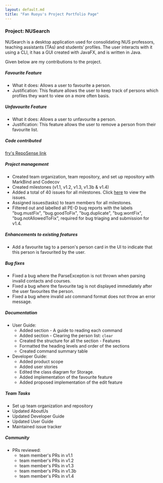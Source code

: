 ```yaml
---
layout: default.md
title: "Fan Ruoyu's Project Portfolio Page"
---
```


### Project: NUSearch

NUSearch is a desktop application used for consolidating NUS professors, teaching assistants (TAs) and students’ profiles. The user interacts with it using a CLI, it has a GUI created with JavaFX, and is written in Java.

Given below are my contributions to the project.

##### Favourite Feature 
* What it does: Allows a user to favourite a person.
* Justification: This feature allows the user to keep track of persons which profiles they want to view on a more often basis.

##### Unfavourite Feature
* What it does: Allows a user to unfavourite a person. 
* Justification: This feature allows the user to remove a person from their favourite list.

##### Code contributed
[fry's RepoSense link](https://nus-cs2103-ay2324s1.github.io/tp-dashboard/?search=frrrrry&breakdown=true)

##### Project management
* Created team organization, team repository, and set up repository with MarkBind and Codecov
* Created milestones (v1.1, v1.2, v1.3, v1.3b & v1.4) 
* Added a total of 40 issues for all milestones. 
Click [here](https://github.com/AY2324S1-CS2103T-F08-0/tp/issues?q=is%3Aissue+is%3Aclosed+author%3Afrrrrry) to view the issues.  
* Assigned issues(tasks) to team members for all milestones. 
* Filtered out and labelled all PE-D bug reports with the labels "bug.mustFix", "bug.goodToFix", "bug.duplicate",
 "bug.wontFix", "bug.notAllowedToFix", required for bug triaging and submission for v1.4. 

##### Enhancements to existing features
* Add a favourite tag to a person's person card in the UI to indicate that this person is favourited by the user. 

##### Bug fixes
* Fixed a bug where the ParseException is not thrown when parsing invalid contacts and courses.
* Fixed a bug where the favourite tag is not displayed immediately after the user favourites the person.
* Fixed a bug where invalid `add` command format does not throw an error message.

##### Documentation
* User Guide:
  * Added section - A guide to reading each command
  * Added section - Clearing the person list: `clear`
  * Created the structure for all the section - Features
  * Formatted the heading levels and order of the sections
  * Created command summary table
* Developer Guide:
  * Added product scope
  * Added user stories
  * Edited the class diagram for Storage. 
  * Added implementation of the favourite feature
  * Added proposed implementation of the edit feature

##### Team Tasks
  * Set up team organization and repository
  * Updated AboutUs
  * Updated Developer Guide
  * Updated User Guide
  * Maintained issue tracker 

##### Community
* PRs reviewed:
  * team member's PRs in v1.1 
  * team member's PRs in v1.2
  * team member's PRs in v1.3 
  * team member's PRs in v1.3b 
  * team member's PRs in v1.4

